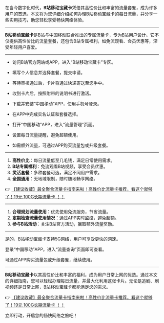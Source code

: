 
在当今数字化时代，**B站移动宝藏卡**凭借其高性价比和丰富的流量套餐，成为许多用户的首选。本文将为您详细介绍如何办理B站移动宝藏卡的每日流量，并分享一些实用技巧，助您轻松享受畅快网络体验。

---


**B站移动宝藏卡**是B站与中国移动联合推出的专属流量卡，专为B站用户设计。它不仅提供高性价比的流量套餐，还包含B站专属福利，如免流观看、会员优惠等，深受年轻用户喜爱。

---


- 访问B站官方网站或APP，进入“B站移动宝藏卡”专区。
- 填写个人信息并选择套餐，提交申请。
- 等待审核通过后，卡片将通过快递寄送至您手中。

- 收到卡片后，按照附带的说明书进行激活。
- 下载并安装“中国移动”APP，使用手机号登录。
- 在APP中完成实名认证和套餐选择。

- 打开“中国移动”APP，进入“流量管理”页面。
- 设置每日流量提醒，避免超额使用。
- 如需额外流量，可通过APP购买流量包或升级套餐。

---


1. **高性价比**：每日流量低至几毛钱，满足日常使用需求。
2. **B站专属福利**：免流观看B站视频，享受会员优惠。
3. **灵活套餐**：多种套餐可选，满足不同用户需求。
4. **全国通用**：无地域限制，随时随地畅享网络。

👉 [【建议收藏】最全聚合流量卡指南来啦！高性价比流量卡推荐，看这个就够了！19元 100G长期流量卡 ！！](https://bit.ly/Liuliangka)

---


1. **合理规划流量使用**：优先使用免流服务，节省流量。
2. **定期检查流量使用情况**：通过APP实时监控，避免超额。
3. **参与B站活动**：关注B站官方活动，赢取额外流量奖励。

---


是的，B站移动宝藏卡支持5G网络，用户可享受更快的网速。

登录“中国移动”APP，进入“流量查询”页面即可查看。

可通过APP购买流量包或升级套餐，继续使用。

---


**B站移动宝藏卡**以其高性价比和丰富的福利，成为用户日常上网的优选。通过本文的详细指南，您可以轻松办理每日流量，并最大化利用这张卡片。无论是追剧、刷视频还是日常上网，B站移动宝藏卡都能满足您的需求。

👉 [【建议收藏】最全聚合流量卡指南来啦！高性价比流量卡推荐，看这个就够了！19元 100G长期流量卡 ！！](https://bit.ly/Liuliangka)

立即行动，开启您的畅快网络之旅吧！
